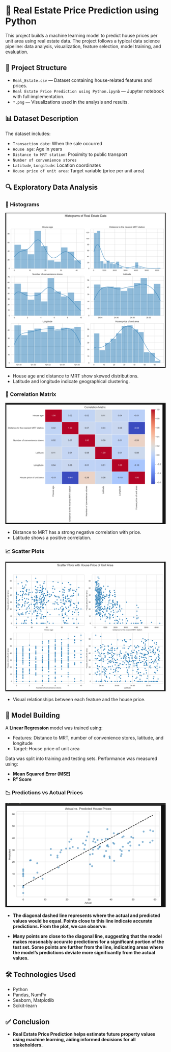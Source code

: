 # 🏡 Real Estate Price Prediction using Python

This project builds a machine learning model to predict house prices per unit area using real estate data. The project follows a typical data science pipeline: data analysis, visualization, feature selection, model training, and evaluation.

## 📂 Project Structure

- `Real_Estate.csv` — Dataset containing house-related features and prices.
- `Real Estate Price Prediction using Python.ipynb` — Jupyter notebook with full implementation.
- `*.png` — Visualizations used in the analysis and results.

## 📊 Dataset Description

The dataset includes:
- `Transaction date`: When the sale occurred
- `House age`: Age in years
- `Distance to MRT station`: Proximity to public transport
- `Number of convenience stores`
- `Latitude`, `Longitude`: Location coordinates
- `House price of unit area`: Target variable (price per unit area)

## 🔍 Exploratory Data Analysis

### 📌 Histograms
![](https://github.com/MohithKumar8897/Machine-Learning-Projects-/blob/main/Real%20Estate%20Price%20Prediction%20using%20Python/Histograms%20of%20Real%20Estate%20Data.png?raw=true)

- House age and distance to MRT show skewed distributions.
- Latitude and longitude indicate geographical clustering.

### 🔗 Correlation Matrix
![](https://github.com/MohithKumar8897/Machine-Learning-Projects-/blob/main/Real%20Estate%20Price%20Prediction%20using%20Python/Correlation%20Matrix.png?raw=true)

- Distance to MRT has a strong negative correlation with price.
- Latitude shows a positive correlation.

### 📈 Scatter Plots
![](https://github.com/MohithKumar8897/Machine-Learning-Projects-/blob/main/Real%20Estate%20Price%20Prediction%20using%20Python/Scatterplots%20with%20house%20price%20of%20unit%20area.png?raw=true)

- Visual relationships between each feature and the house price.

## 🤖 Model Building

A **Linear Regression** model was trained using:
- Features: Distance to MRT, number of convenience stores, latitude, and longitude
- Target: House price of unit area

Data was split into training and testing sets. Performance was measured using:
- **Mean Squared Error (MSE)**
- **R² Score**

### 📉 Predictions vs Actual Prices
![](https://github.com/MohithKumar8897/Machine-Learning-Projects-/blob/main/Real%20Estate%20Price%20Prediction%20using%20Python/Actual%20Vs%20pridicted%20house%20prices.png?raw=true)

- **The diagonal dashed line represents where the actual and predicted values would be equal. Points close to this line indicate accurate predictions. From the plot, we can observe:**

- **Many points are close to the diagonal line, suggesting that the model makes reasonably accurate predictions for a significant portion of the test set.
Some points are further from the line, indicating areas where the model’s predictions deviate more significantly from the actual values.**

## 🛠️ Technologies Used
- Python
- Pandas, NumPy
- Seaborn, Matplotlib
- Scikit-learn

## ✅ Conclusion

- **Real Estate Price Prediction helps estimate future property values using machine learning, aiding informed decisions for all stakeholders.**
